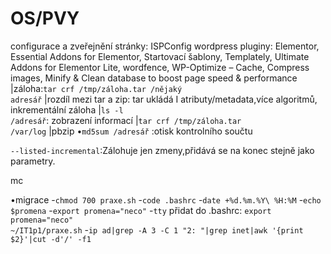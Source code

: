 # OS/PVY
configurace a zveřejnění stránky: ISPConfig
wordpress pluginy: Elementor, Essential Addons for Elementor, Startovací šablony, Templately, Ultimate Addons for Elementor Lite, wordfence, WP-Optimize – Cache, Compress images, Minify & Clean database to boost page speed & performance
|záloha:<code>tar crf /tmp/záloha.tar /nějaký adresář</code>
|rozdíl mezi tar a zip: tar ukládá I atributy/metadata,více algoritmů, inkrementální záloha
|<code>ls -l /adresář</code>: zobrazení informací 
|<code>tar crf /tmp/záloha.tar /var/log</code>
|pbzip
•<code>md5sum /adresář</code>  :otisk kontrolního součtu
<p><code>--listed-incremental</code>:Zálohuje jen zmeny,přidává se na konec stejně jako parametry.</p>
<p>mc</p>
•migrace 
-<code>chmod 700 praxe.sh</code>
-<code>code .bashrc</code>
-<code>date +%d.%m.%Y\ %H:%M</code>
-<code>echo $promena</code>
-<code>export promena="neco"</code>
-<code>tty</code>
přidat do .bashrc: <code>export promena="neco"
~/IT1p1/praxe.sh</code>
-<code>ip ad|grep -A 3 -C 1 "2: "|grep inet|awk '{print $2}'|cut -d'/' -f1</code>


